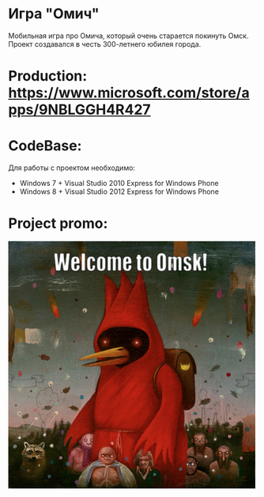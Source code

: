 # Игра "Омич"

Мобильная игра про Омича, который очень старается покинуть Омск. Проект создавался в честь 300-летнего юбилея города.

# Production: https://www.microsoft.com/store/apps/9NBLGGH4R427

# CodeBase:

Для работы с проектом необходимо:

- Windows 7 + Visual Studio 2010 Express for Windows Phone
- Windows 8 + Visual Studio 2012 Express for Windows Phone 
  
# Project promo:

![1](https://github.com/omsdotnet/OMICH/blob/master/promo/Welcome_to_Omsk.png?raw=true)
